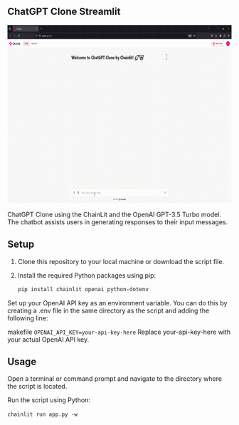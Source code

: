 ## ChatGPT Clone Streamlit

<div align="center">
    <img src="https://github.com/sathyanaravind/LLM-Apps/blob/main/ChatGPT-Clone-Chainlit/chatgptclone.gif" alt="Webapp Demo GIF" width="600" height="400" />
</div>


ChatGPT Clone using the ChainLit and the OpenAI GPT-3.5 Turbo model. The chatbot assists users in generating responses to their input messages.

## Setup

1. Clone this repository to your local machine or download the script file.

2. Install the required Python packages using pip:
   ```bash
   pip install chainlit openai python-dotenv
Set up your OpenAI API key as an environment variable. You can do this by creating a .env file in the same directory as the script and adding the following line:

makefile
`
OPENAI_API_KEY=your-api-key-here
`
Replace your-api-key-here with your actual OpenAI API key.

## Usage

Open a terminal or command prompt and navigate to the directory where the script is located.

Run the script using Python:

`
chainlit run app.py -w 
`
